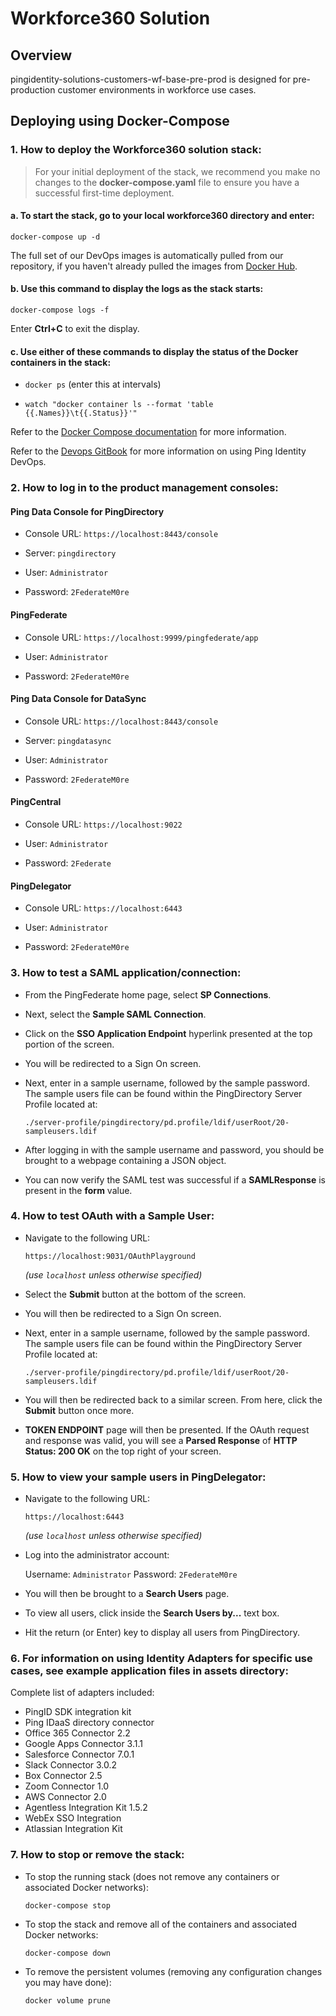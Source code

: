 # Workforce360 Solution


## Overview



pingidentity-solutions-customers-wf-base-pre-prod is designed for pre-production customer environments in workforce use cases.


## Deploying using Docker-Compose



### 1. How to deploy the Workforce360 solution stack:



> For your initial deployment of the stack, we recommend you make no changes to the **docker-compose.yaml** file to ensure you have a successful first-time deployment.

#### a. To start the stack, go to your local **workforce360** directory and enter:

   `docker-compose up -d`



The full set of our DevOps images is automatically pulled from our repository, if you haven't already pulled the images from [Docker Hub](https://hub.docker.com/u/pingidentity/).



#### b. Use this command to display the logs as the stack starts:



`docker-compose logs -f`

  

  

Enter **Ctrl+C** to exit the display.

  

  

#### c. Use either of these commands to display the status of the Docker containers in the stack:

  

  

* `docker ps` (enter this at intervals)

  

  

* `watch "docker container ls --format 'table {{.Names}}\t{{.Status}}'"`

  

  

Refer to the [Docker Compose documentation](https://docs.docker.com/compose/) for more information.

  

  

Refer to the [Devops GitBook](https://pingidentity-devops.gitbook.io/devops/) for more information on using Ping Identity DevOps.

  

  

### 2. How to log in to the product management consoles:

  

  

#### Ping Data Console for PingDirectory

  

  

* Console URL: `https://localhost:8443/console`

  

  

* Server: `pingdirectory`

  

  

* User: `Administrator`

  

  

* Password: `2FederateM0re`

  

  

#### PingFederate

  

  

* Console URL: `https://localhost:9999/pingfederate/app`

  

  

* User: `Administrator`

  

  

* Password: `2FederateM0re`

  

  

#### Ping Data Console for DataSync

  

  

* Console URL: `https://localhost:8443/console`

  

  

* Server: `pingdatasync`

  

  

* User: `Administrator`

  

  

* Password: `2FederateM0re`

  

  

#### PingCentral

  

  

* Console URL: `https://localhost:9022`

  

  

* User: `Administrator`

  

  

* Password: `2Federate`

  

  

#### PingDelegator

  

  

* Console URL: `https://localhost:6443`

  

  

 * User: `Administrator`
 
  * Password: `2FederateM0re`


### 3. How to test a SAML application/connection:


- From the PingFederate home page, select **SP Connections**.


- Next, select the **Sample SAML Connection**.


- Click on the **SSO Application Endpoint** hyperlink presented at the top portion of the screen.

  
- You will be redirected to a Sign On screen.
  
- Next, enter in a sample username, followed by the sample password. The sample users file can be found within the PingDirectory Server Profile located at:

  `./server-profile/pingdirectory/pd.profile/ldif/userRoot/20-sampleusers.ldif`

- After logging in with the sample username and password, you should be brought to a webpage containing a JSON object.

  
- You can now verify the SAML test was successful if a **SAMLResponse** is present in the **form** value.

  
### 4. How to test OAuth with a Sample User:

- Navigate to the following URL:
  
  `https://localhost:9031/OAuthPlayground`

  *(use `localhost` unless otherwise specified)*

- Select the **Submit** button at the bottom of the screen.


- You will then be redirected to a Sign On screen.

- Next, enter in a sample username, followed by the sample password. The sample users file can be found within the PingDirectory Server Profile located at:

  
  `./server-profile/pingdirectory/pd.profile/ldif/userRoot/20-sampleusers.ldif`


- You will then be redirected back to a similar screen. From here, click the **Submit** button once more.

  
- **TOKEN ENDPOINT** page will then be presented. If the OAuth request and response was valid, you will see a **Parsed Response** of **HTTP Status: 200 OK** on the top right of your screen.


### 5. How to view your sample users in PingDelegator:


- Navigate to the following URL:


  `https://localhost:6443`

    *(use `localhost` unless otherwise specified)*

- Log into the administrator account:

  Username: `Administrator`
  Password: `2FederateM0re`
 
- You will then be brought to a **Search Users** page.


- To view all users, click inside the **Search Users by...** text box.

  
- Hit the return (or Enter) key to display all users from PingDirectory.

### 6. For information on using Identity Adapters for specific use cases, see example application files in assets directory:

Complete list of adapters included:

- PingID SDK integration kit
- Ping IDaaS directory connector
- Office 365 Connector 2.2
- Google Apps Connector 3.1.1
- Salesforce Connector 7.0.1
- Slack Connector 3.0.2
- Box Connector 2.5
- Zoom Connector 1.0
- AWS Connector 2.0
- Agentless Integration Kit 1.5.2
- WebEx SSO Integration
- Atlassian Integration Kit

### 7. How to stop or remove the stack:

- To stop the running stack (does not remove any containers or associated Docker networks):

  `docker-compose stop`

- To stop the stack and remove all of the containers and associated Docker networks:

  `docker-compose down`

- To remove the persistent volumes (removing any configuration changes you may have done):

  `docker volume prune`

